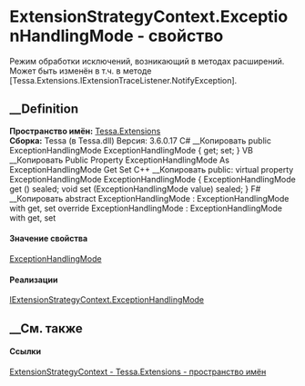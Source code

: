 # ExtensionStrategyContext.ExceptionHandlingMode - свойство
Режим обработки исключений, возникающий в методах расширений. Может быть
изменён в т.ч. в методе
[Tessa.Extensions.IExtensionTraceListener.NotifyException].
## __Definition
 **Пространство имён:** [Tessa.Extensions](N_Tessa_Extensions.htm)  
 **Сборка:** Tessa (в Tessa.dll) Версия: 3.6.0.17
C# __Копировать
     public ExceptionHandlingMode ExceptionHandlingMode { get; set; }
VB __Копировать
     Public Property ExceptionHandlingMode As ExceptionHandlingMode
    	Get
    	Set
C++ __Копировать
     public:
    virtual property ExceptionHandlingMode ExceptionHandlingMode {
    	ExceptionHandlingMode get () sealed;
    	void set (ExceptionHandlingMode value) sealed;
    }
F# __Копировать
     abstract ExceptionHandlingMode : ExceptionHandlingMode with get, set
    override ExceptionHandlingMode : ExceptionHandlingMode with get, set
#### Значение свойства
[ExceptionHandlingMode](T_Tessa_Extensions_ExceptionHandlingMode.htm)
#### Реализации
[IExtensionStrategyContext.ExceptionHandlingMode](P_Tessa_Extensions_IExtensionStrategyContext_ExceptionHandlingMode.htm)  
##  __См. также
#### Ссылки
[ExtensionStrategyContext - ](T_Tessa_Extensions_ExtensionStrategyContext.htm)
[Tessa.Extensions - пространство имён](N_Tessa_Extensions.htm)
